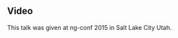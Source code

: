 <!--
{
"name" : "build-an-angular-material-app",
"version" : "0.1",
"title" : "Build an Angular Material App",
"description" : "Learn about the latest developments in the Angular world.",
"homepage" : "https://www.youtube.com/embed/Qi31oO5u33U",
"canonicalSource" : "https://www.youtube.com/embed/Qi31oO5u33U",
"freshnessDate" : 2015-03-06,
"license" : "All Rights Reserved"
}
-->

<!-- @section -->

## Video

This talk was given at ng-conf 2015 in Salt Lake City Utah.

<!-- @asset, "contentType": "outlearn/video", "provider": "youtube", "url": "https://www.youtube.com/embed/Qi31oO5u33U" -->
